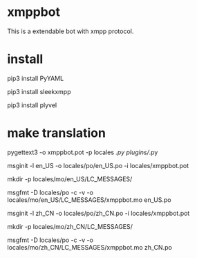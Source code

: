 # xmppbot

This is a extendable bot with xmpp protocol.

# install

pip3 install PyYAML

pip3 install sleekxmpp

pip3 install plyvel

# make translation

pygettext3 -o xmppbot.pot -p locales *.py plugins/*.py

msginit -l en_US -o locales/po/en_US.po -i locales/xmppbot.pot

mkdir -p locales/mo/en_US/LC_MESSAGES/

msgfmt -D locales/po -c -v -o locales/mo/en_US/LC_MESSAGES/xmppbot.mo en_US.po

msginit -l zh_CN -o locales/po/zh_CN.po -i locales/xmppbot.pot

mkdir -p locales/mo/zh_CN/LC_MESSAGES/

msgfmt -D locales/po -c -v -o locales/mo/zh_CN/LC_MESSAGES/xmppbot.mo zh_CN.po
